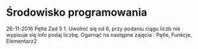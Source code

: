# Środowisko programowania
26-11-2016
Pętle Zad 5 1. Uwolnić się od 6, przy podaniu ciągu liczb nie wypisuje się info podaj liczbę.
Ogarnąć na następne zajęcia : Pętle, Funkcje, Elementarz2
